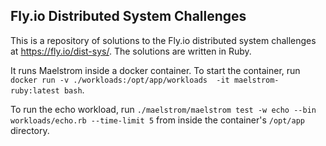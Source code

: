 ## Fly.io Distributed System Challenges

This is a repository of solutions to the Fly.io distributed system challenges at https://fly.io/dist-sys/. The solutions are written in Ruby. 

It runs Maelstrom inside a docker container. To start the container, run `docker run -v ./workloads:/opt/app/workloads  -it maelstrom-ruby:latest bash`.

To run the echo workload, run `./maelstrom/maelstrom test -w echo --bin workloads/echo.rb --time-limit 5` from inside the container's `/opt/app` directory.